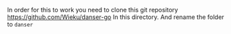 In order for this to work you need to clone this git repository https://github.com/Wieku/danser-go In this directory.
And rename the folder to `danser`
